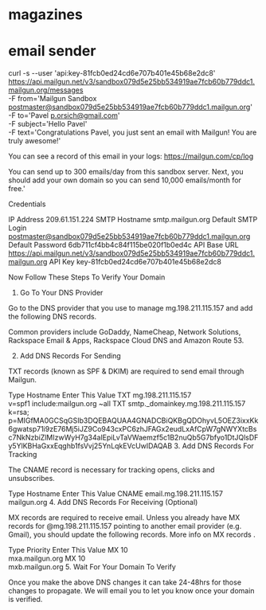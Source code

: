 # magazines





# email sender

curl -s --user 'api:key-81fcb0ed24cd6e707b401e45b68e2dc8' \
    https://api.mailgun.net/v3/sandbox079d5e25bb534919ae7fcb60b779ddc1.mailgun.org/messages \
    -F from='Mailgun Sandbox <postmaster@sandbox079d5e25bb534919ae7fcb60b779ddc1.mailgun.org>' \
    -F to='Pavel <p.orsich@gmail.com>' \
    -F subject='Hello Pavel' \
    -F text='Congratulations Pavel, you just sent an email with Mailgun!  You are truly awesome!' 

You can see a record of this email in your logs: https://mailgun.com/cp/log 

You can send up to 300 emails/day from this sandbox server. Next, you should add your own domain so you can send 10,000 emails/month for free.'


Credentials

IP Address
	209.61.151.224
SMTP Hostname
	smtp.mailgun.org
Default SMTP Login
	postmaster@sandbox079d5e25bb534919ae7fcb60b779ddc1.mailgun.org
Default Password
	6db711cf4bb4c84f115be020f1b0ed4c
API Base URL
	https://api.mailgun.net/v3/sandbox079d5e25bb534919ae7fcb60b779ddc1.mailgun.org
API Key
	key-81fcb0ed24cd6e707b401e45b68e2dc8


Now Follow These Steps To Verify Your Domain

1. Go To Your DNS Provider

Go to the DNS provider that you use to manage mg.198.211.115.157 and add the following DNS records.

Common providers include GoDaddy, NameCheap, Network Solutions, Rackspace Email & Apps, Rackspace Cloud DNS and Amazon Route 53.

2. Add DNS Records For Sending

TXT records (known as SPF & DKIM) are required to send email through Mailgun.

Type	Hostname	Enter This Value
TXT	mg.198.211.115.157	
v=spf1 include:mailgun.org ~all
TXT	smtp._domainkey.mg.198.211.115.157	
k=rsa; p=MIGfMA0GCSqGSIb3DQEBAQUAA4GNADCBiQKBgQDOhyvL5OEZ3ixxKk6gwatsp71i9zE76Mj5iJZ9Co943cxPC6zhJFAGx2eudLxAfCpW7gNWYXtcBsc7NkNzbiZlMIzwWyH7g34alEpiLvTaVWaemzf5c1B2nuQb5G7bfyo1DtJQlsDFy5YlKBHaGxxEqghb1fsVvj25YnLqkEVcUwIDAQAB
3. Add DNS Records For Tracking

The CNAME record is necessary for tracking opens, clicks and unsubscribes.

Type	Hostname	Enter This Value
CNAME	email.mg.198.211.115.157	
mailgun.org
4. Add DNS Records For Receiving (Optional)

MX records are required to receive email. Unless you already have MX records for @mg.198.211.115.157 pointing to another email provider (e.g. Gmail), you should update the following records. More info on MX records .

Type	Priority	Enter This Value
MX	10	
mxa.mailgun.org
MX	10	
mxb.mailgun.org
5. Wait For Your Domain To Verify

Once you make the above DNS changes it can take 24-48hrs for those changes to propagate. We will email you to let you know once your domain is verified.